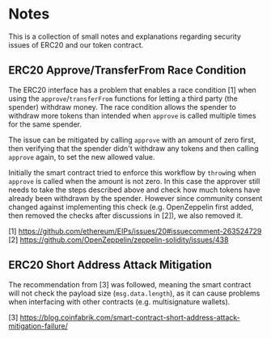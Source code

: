 # Notes

This is a collection of small notes and explanations regarding security issues
of ERC20 and our token contract.

## ERC20 Approve/TransferFrom Race Condition

The ERC20 interface has a problem that enables a race condition [1] when using
the `approve`/`transferFrom` functions for letting a third party (the spender)
withdraw money. The race condition allows the spender to withdraw more tokens
than intended when `approve` is called multiple times for the same spender.

The issue can be mitigated by calling `approve` with an amount of zero first,
then verifying that the spender didn't withdraw any tokens and then calling
`approve` again, to set the new allowed value.

Initially the smart contract tried to enforce this workflow by `throw`ing when
`approve` is called when the amount is not zero. In this case the approver
still needs to take the steps described above and check how much tokens have
already been withdrawn by the spender. However since community consent changed
against implementing this check (e.g. OpenZeppelin first added, then removed
the checks after discussions in [2]), we also removed it.

[1] https://github.com/ethereum/EIPs/issues/20#issuecomment-263524729
[2] https://github.com/OpenZeppelin/zeppelin-solidity/issues/438

## ERC20 Short Address Attack Mitigation

The recommendation from [3] was followed, meaning the smart contract will not
check the payload size (`msg.data.length`), as it can cause problems when
interfacing with other contracts (e.g. multisignature wallets).

[3] https://blog.coinfabrik.com/smart-contract-short-address-attack-mitigation-failure/
